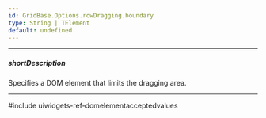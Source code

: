 ```yaml
---
id: GridBase.Options.rowDragging.boundary
type: String | TElement
default: undefined
---
```

---
##### shortDescription
Specifies a DOM element that limits the dragging area.

---
#include uiwidgets-ref-domelementacceptedvalues